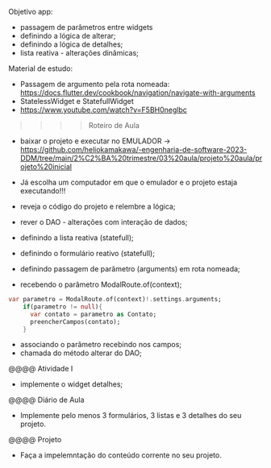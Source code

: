 Objetivo app:
- passagem de parâmetros entre widgets
 - definindo a lógica de alterar;
 - definindo a lógica de detalhes;
- lista reativa - alterações dinâmicas;

Material de estudo:
- Passagem de argumento pela rota nomeada: https://docs.flutter.dev/cookbook/navigation/navigate-with-arguments
- StatelessWidget e StatefullWidget
 - https://www.youtube.com/watch?v=F5BH0neglbc


>>>> Roteiro de Aula
- baixar o projeto e executar no EMULADOR → https://github.com/heliokamakawa/-engenharia-de-software-2023-DDM/tree/main/2%C2%BA%20trimestre/03%20aula/projeto%20aula/projeto%20inicial
- Já escolha um computador em que o emulador e o projeto estaja executando!!!
- reveja o código do projeto e relembre a lógica;
- rever o DAO - alterações com interação de dados; 

- definindo a lista reativa (statefull);
- definindo o formulário reativo (statefull);

- definindo passagem de parâmetro (arguments) em rota nomeada;
- recebendo o parâmetro ModalRoute.of(context);
```dart
var parametro = ModalRoute.of(context)!.settings.arguments;
    if(parametro != null){
      var contato = parametro as Contato;
      preencherCampos(contato);
    } 
```
- associando o parâmetro recebindo nos campos; 
- chamada do método alterar do DAO;

@@@@ Atividade I 
- implemente o widget detalhes;


@@@@ Diário de Aula
- Implemente pelo menos 3 formulários, 3 listas e 3 detalhes do seu projeto.

@@@@ Projeto
- Faça a impelemntação do conteúdo corrente no seu projeto.


